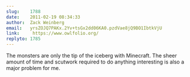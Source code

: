```yaml
---
slug:    1788
date:    2011-02-19 08:34:33
author:  Zack Weinberg
email:   yrsZOJQ7PAKx.2Yv+tsGx2dd06KA0.pzdVae8jQ9BO1IbtkVjU
link:     https://www.owlfolio.org/
replyto: 1785
---
```


The monsters are only the tip of the iceberg with Minecraft.  The
sheer amount of time and scutwork required to do anything interesting
is also a major problem for me.

